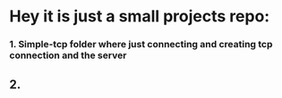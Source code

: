 # Hey it is just a small projects repo:

### 1. Simple-tcp folder where just connecting and creating tcp connection and the server

## 2.
